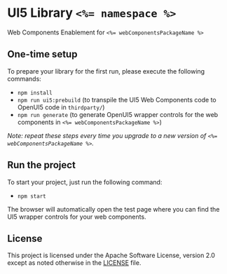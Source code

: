 # UI5 Library `<%= namespace %>`

Web Components Enablement for `<%= webComponentsPackageName %>`

## One-time setup

To prepare your library for the first run, please execute the following commands:

- `npm install`
- `npm run ui5:prebuild` (to transpile the UI5 Web Components code to OpenUI5 code in `thirdparty/`)
- `npm run generate` (to generate OpenUI5 wrapper controls for the web components in `<%= webComponentsPackageName %>`)

_Note: repeat these steps every time you upgrade to a new version of `<%= webComponentsPackageName %>`._

## Run the project

To start your project, just run the following command:

- `npm start`

The browser will automatically open the test page where you can find the UI5 wrapper controls for your web components.

## License

This project is licensed under the Apache Software License, version 2.0 except as noted otherwise in the [LICENSE](LICENSE) file.
